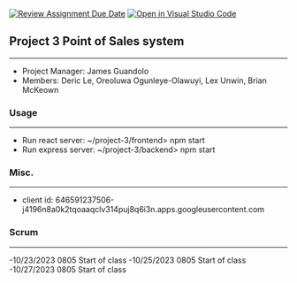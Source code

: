 [![Review Assignment Due Date](https://classroom.github.com/assets/deadline-readme-button-24ddc0f5d75046c5622901739e7c5dd533143b0c8e959d652212380cedb1ea36.svg)](https://classroom.github.com/a/apcvbojB)
[![Open in Visual Studio Code](https://classroom.github.com/assets/open-in-vscode-718a45dd9cf7e7f842a935f5ebbe5719a5e09af4491e668f4dbf3b35d5cca122.svg)](https://classroom.github.com/online_ide?assignment_repo_id=12489483&assignment_repo_type=AssignmentRepo)

## Project 3 Point of Sales system
---
- Project Manager: James Guandolo
- Members: Deric Le, Oreoluwa Ogunleye-Olawuyi, Lex Unwin, Brian McKeown

### Usage
---
- Run react server: ~/project-3/frontend> npm start
- Run express server: ~/project-3/backend> npm start

### Misc.
---
- client id: 646591237506-j4196n8a0k2tqoaaqclv314puj8q6i3n.apps.googleusercontent.com

### Scrum
---
-10/23/2023 0805 Start of class 
-10/25/2023 0805 Start of class 
-10/27/2023 0805 Start of class 



